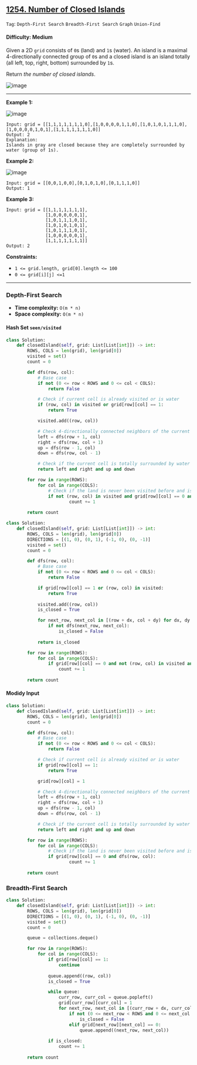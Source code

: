 ## [1254. Number of Closed Islands](https://leetcode.com/problems/number-of-closed-islands)

```Tag```: ```Depth-First Search``` ```Breadth-First Search``` ```Graph``` ```Union-Find```

#### Difficulty: Medium

Given a 2D ```grid``` consists of ```0```s (land) and ```1```s (water).  An island is a maximal 4-directionally connected group of ```0```s and a closed island is an island totally (all left, top, right, bottom) surrounded by ```1```s.

Return _the number of closed islands_.

![image](https://user-images.githubusercontent.com/35042430/230480118-7b905f6f-9b15-45b7-9758-6d31a0718c29.png)

---

__Example 1:__

![image](https://assets.leetcode.com/uploads/2019/10/31/sample_3_1610.png)
```
Input: grid = [[1,1,1,1,1,1,1,0],[1,0,0,0,0,1,1,0],[1,0,1,0,1,1,1,0],[1,0,0,0,0,1,0,1],[1,1,1,1,1,1,1,0]]
Output: 2
Explanation: 
Islands in gray are closed because they are completely surrounded by water (group of 1s).
```

__Example 2:__

![image](https://assets.leetcode.com/uploads/2019/10/31/sample_4_1610.png)
```
Input: grid = [[0,0,1,0,0],[0,1,0,1,0],[0,1,1,1,0]]
Output: 1
```

__Example 3:__
```
Input: grid = [[1,1,1,1,1,1,1],
               [1,0,0,0,0,0,1],
               [1,0,1,1,1,0,1],
               [1,0,1,0,1,0,1],
               [1,0,1,1,1,0,1],
               [1,0,0,0,0,0,1],
               [1,1,1,1,1,1,1]]
Output: 2
```

__Constraints:__

- ```1 <= grid.length, grid[0].length <= 100```
- ```0 <= grid[i][j] <=1```
 
 ---

### Depth-First Search

- __Time complexity:__ ```O(m * n)```
- __Space complexity:__ ```O(m * n)```

#### Hash Set ```seen/visited```

```Python
class Solution:
    def closedIsland(self, grid: List[List[int]]) -> int:
        ROWS, COLS = len(grid), len(grid[0])
        visited = set()
        count = 0

        def dfs(row, col):
            # Base case
            if not (0 <= row < ROWS and 0 <= col < COLS):
                return False

            # Check if current cell is already visited or is water
            if (row, col) in visited or grid[row][col] == 1:
                return True

            visited.add((row, col))

            # Check 4-directionally connected neighbors of the current cell
            left = dfs(row + 1, col)
            right = dfs(row, col + 1)
            up = dfs(row - 1, col)
            down = dfs(row, col - 1)

            # Check if the current cell is totally surrounded by water
            return left and right and up and down

        for row in range(ROWS):
            for col in range(COLS):
                # Check if the land is never been visited before and is surrounded by water 4-directionally
                if not (row, col) in visited and grid[row][col] == 0 and dfs(row, col):
                        count += 1
    
        return count
```

```Python
class Solution:
    def closedIsland(self, grid: List[List[int]]) -> int:
        ROWS, COLS = len(grid), len(grid[0])
        DIRECTIONS = [(1, 0), (0, 1), (-1, 0), (0, -1)]
        visited = set()
        count = 0        

        def dfs(row, col):
            # Base case
            if not (0 <= row < ROWS and 0 <= col < COLS):
                return False

            if grid[row][col] == 1 or (row, col) in visited:
                return True
            
            visited.add((row, col))
            is_closed = True

            for next_row, next_col in [(row + dx, col + dy) for dx, dy in DIRECTIONS]:
                if not dfs(next_row, next_col):
                    is_closed = False
            
            return is_closed

        for row in range(ROWS):
            for col in range(COLS): 
                if grid[row][col] == 0 and not (row, col) in visited and dfs(row, col):
                    count += 1
        
        return count
```

#### Modidy Input

```Python
class Solution:
    def closedIsland(self, grid: List[List[int]]) -> int:
        ROWS, COLS = len(grid), len(grid[0])
        count = 0

        def dfs(row, col):
            # Base case
            if not (0 <= row < ROWS and 0 <= col < COLS):
                return False

            # Check if current cell is already visited or is water
            if grid[row][col] == 1:
                return True

            grid[row][col] = 1

            # Check 4-directionally connected neighbors of the current cell
            left = dfs(row + 1, col)
            right = dfs(row, col + 1)
            up = dfs(row - 1, col)
            down = dfs(row, col - 1)

            # Check if the current cell is totally surrounded by water
            return left and right and up and down

        for row in range(ROWS):
            for col in range(COLS):
                # Check if the land is never been visited before and is surrounded by water 4-directionally
                if grid[row][col] == 0 and dfs(row, col):
                        count += 1
    
        return count
```

### Breadth-First Search

```Python
class Solution:
    def closedIsland(self, grid: List[List[int]]) -> int:
        ROWS, COLS = len(grid), len(grid[0])
        DIRECTIONS = [(1, 0), (0, 1), (-1, 0), (0, -1)]
        visited = set()
        count = 0

        queue = collections.deque()

        for row in range(ROWS):
            for col in range(COLS):
                if grid[row][col] == 1:
                    continue
                
                queue.append((row, col))
                is_closed = True

                while queue:
                    curr_row, curr_col = queue.popleft()
                    grid[curr_row][curr_col] = 1
                    for next_row, next_col in [(curr_row + dx, curr_col + dy) for dx, dy in DIRECTIONS]:
                        if not (0 <= next_row < ROWS and 0 <= next_col < COLS):
                            is_closed = False
                        elif grid[next_row][next_col] == 0:
                            queue.append((next_row, next_col))
                
                if is_closed:
                    count += 1
        
        return count
```

